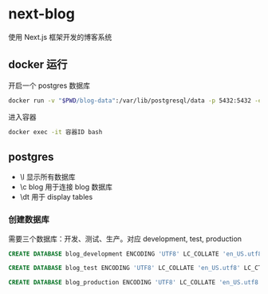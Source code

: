 # next-blog

使用 Next.js 框架开发的博客系统

## docker 运行

开启一个 postgres 数据库

```bash
docker run -v "$PWD/blog-data":/var/lib/postgresql/data -p 5432:5432 -e POSTGRES_USER=blog -e POSTGRES_HOST_AUTH_METHOD=trust -d postgres:12.2
```

进入容器

```bash
docker exec -it 容器ID bash
```

## postgres

* \l 显示所有数据库
* \c blog 用于连接 blog 数据库
* \dt 用于 display tables

### 创建数据库

需要三个数据库：开发、测试、生产。对应 development, test, production

```sql
CREATE DATABASE blog_development ENCODING 'UTF8' LC_COLLATE 'en_US.utf8' LC_CTYPE 'en_US.utf8';

CREATE DATABASE blog_test ENCODING 'UTF8' LC_COLLATE 'en_US.utf8' LC_CTYPE 'en_US.utf8';

CREATE DATABASE blog_production ENCODING 'UTF8' LC_COLLATE 'en_US.utf8' LC_CTYPE 'en_US.utf8';
```
